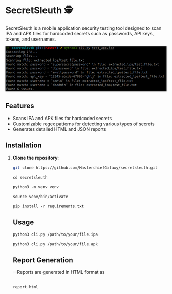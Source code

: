 # SecretSleuth 🕵️

SecretSleuth is a mobile application security testing tool designed to scan IPA and APK files for hardcoded secrets such as passwords, API keys, tokens, and usernames.

![Example Usage](example_usage.png)


## Features

- Scans IPA and APK files for hardcoded secrets
- Customizable regex patterns for detecting various types of secrets
- Generates detailed HTML and JSON reports

## Installation

1. **Clone the repository**:
   ```bash
   git clone https://github.com/MasterchiefGalaxy/secretsleuth.git
   ```
   ```
   cd secretsleuth
   ```
   ```
   python3 -m venv venv
   ```
   ```
   source venv/bin/activate
   ```
   ```
   pip install -r requirements.txt
   ```
   ## Usage

   ```
   python3 cli.py /path/to/your/file.ipa
   ```
   ```
   python3 cli.py /path/to/your/file.apk
   ```
   ## Report Generation

    --Reports are generated in HTML format as
   ##
   ```
   report.html
   ```
